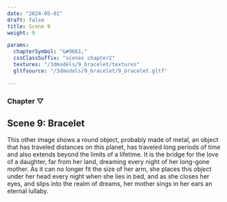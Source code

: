 ```yaml
---
date: "2024-05-01"
draft: false
title: Scene 9
weight: 9

params:
  chapterSymbol: "&#9661;"
  cssClassSuffix: "scenes chapter2"
  textures: "/3dmodels/9_bracelet/textures"
  gltfsource: "/3dmodels/9_bracelet/9_bracelet.gltf"

---
```

### Chapter &#9661;
## Scene 9: Bracelet
<canvas id="c"></canvas>

This other image shows a round object, probably made of metal, an object that has traveled distances on this planet, has traveled long periods of time and also extends beyond the limits of a lifetime. It is the bridge for the love of a daughter, far from her land, dreaming every night of her long-gone mother. As it can no longer fit the size of her arm, she places this object under her head every night when she lies in bed, and as she closes her eyes, and slips into the realm of dreams, her mother sings in her ears an eternal lullaby.

